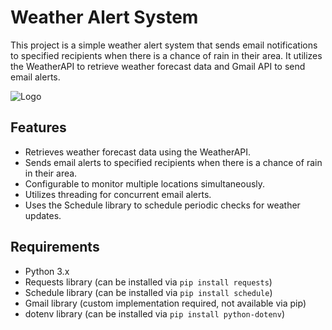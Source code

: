# Weather Alert System

This project is a simple weather alert system that sends email notifications to specified recipients when there is a chance of rain in their area. It utilizes the WeatherAPI to retrieve weather forecast data and Gmail API to send email alerts.


![Logo](https://img.freepik.com/premium-vector/weather-icons-set-glassmorpism-effect_776789-85.jpg?size=338&ext=jpg&ga=GA1.1.1395880969.1710115200&semt=ais)


## Features

- Retrieves weather forecast data using the WeatherAPI.
- Sends email alerts to specified recipients when there is a chance of rain in their area.
- Configurable to monitor multiple locations simultaneously.
- Utilizes threading for concurrent email alerts.
- Uses the Schedule library to schedule periodic checks for weather updates.

## Requirements

- Python 3.x
- Requests library (can be installed via `pip install requests`)
- Schedule library (can be installed via `pip install schedule`)
- Gmail library (custom implementation required, not available via pip)
- dotenv library (can be installed via `pip install python-dotenv`)



